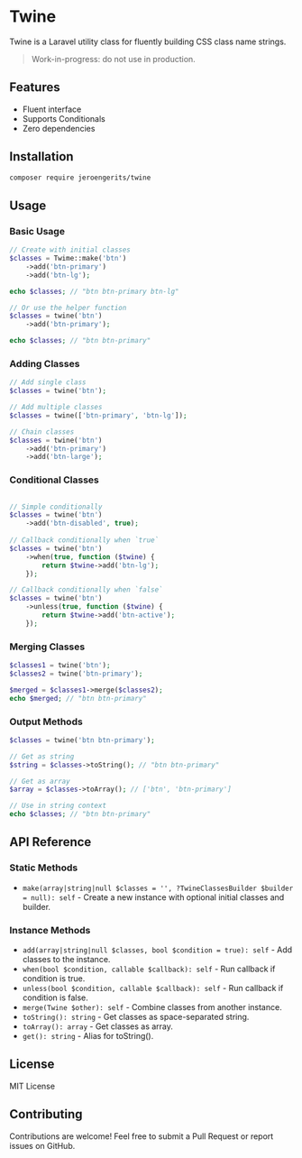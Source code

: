 # Twine

Twine is a Laravel utility class for fluently building CSS class name strings.

> Work-in-progress: do not use in production.

## Features

- Fluent interface
- Supports Conditionals
- Zero dependencies

## Installation

```bash
composer require jeroengerits/twine
```

## Usage

### Basic Usage

```php
// Create with initial classes
$classes = Twime::make('btn')
    ->add('btn-primary')
    ->add('btn-lg');

echo $classes; // "btn btn-primary btn-lg"

// Or use the helper function
$classes = twine('btn')
    ->add('btn-primary');

echo $classes; // "btn btn-primary"
```

### Adding Classes

```php
// Add single class
$classes = twine('btn');

// Add multiple classes
$classes = twine(['btn-primary', 'btn-lg']);

// Chain classes
$classes = twine('btn')
    ->add('btn-primary')
    ->add('btn-large');

```

### Conditional Classes

```php

// Simple conditionally
$classes = twine('btn')
    ->add('btn-disabled', true);
    
// Callback conditionally when `true`
$classes = twine('btn')
    ->when(true, function ($twine) {
        return $twine->add('btn-lg');
    });

// Callback conditionally when `false`
$classes = twine('btn')
    ->unless(true, function ($twine) {
        return $twine->add('btn-active');
    });
```

### Merging Classes

```php
$classes1 = twine('btn');
$classes2 = twine('btn-primary');

$merged = $classes1->merge($classes2);
echo $merged; // "btn btn-primary"
```

### Output Methods

```php
$classes = twine('btn btn-primary');

// Get as string
$string = $classes->toString(); // "btn btn-primary"

// Get as array
$array = $classes->toArray(); // ['btn', 'btn-primary']

// Use in string context
echo $classes; // "btn btn-primary"
```

## API Reference

### Static Methods

- `make(array|string|null $classes = '', ?TwineClassesBuilder $builder = null): self` - Create a new instance with optional initial classes and builder.

### Instance Methods

- `add(array|string|null $classes, bool $condition = true): self` - Add classes to the instance.
- `when(bool $condition, callable $callback): self` - Run callback if condition is true.
- `unless(bool $condition, callable $callback): self` - Run callback if condition is false.
- `merge(Twine $other): self` - Combine classes from another instance.
- `toString(): string` - Get classes as space-separated string.
- `toArray(): array` - Get classes as array.
- `get(): string` - Alias for toString().

## License

MIT License

## Contributing

Contributions are welcome! Feel free to submit a Pull Request or report issues on GitHub.
